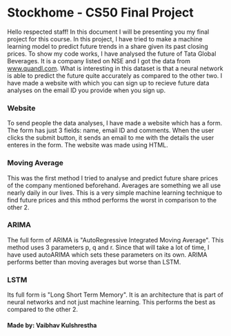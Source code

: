 # Stockhome - CS50 Final Project

Hello respected staff! In this document I will be presenting you my final project for this course. In this project, I have tried to make a machine learning model to predict future trends in a share given its past closing prices. To show my code works, I have analysed the future of Tata Global Beverages. It is a company listed on NSE and I got the data from www.quandl.com. What is interesting in this dataset is that a neural network is able to predict the future quite accurately as compared to the other two. I have made a website with which you can sign up to recieve future data analyses on the email ID you provide when you sign up.

### Website

To send people the data analyses,  I have made a website which has a form. The form has just 3 fields: name, email ID and comments. When the user clicks the submit button, it sends an email to me with the details the user enteres in the form. The website was made using HTML.

### Moving Average

This was the first method I tried to analyse and predict future share prices of the company mentioned beforehand. Averages are something we all use nearly daily in our lives. This is a very simple machine learning technique to find future prices and this mthod performs the worst in comparison to the other 2.

### ARIMA

The full form of ARIMA is "AutoRegressive Integrated Moving Average". This method uses 3 parameters p, q and r. Since that will take a lot of time, I have used autoARIMA which sets these parameters on its own. ARIMA performs better than moving averages but worse than LSTM.

### LSTM

Its full form is "Long Short Term Memory". It is an architecture that is part of neural networks and not just machine learning. This performs the best as compared to the other 2.

#### Made by: Vaibhav Kulshrestha